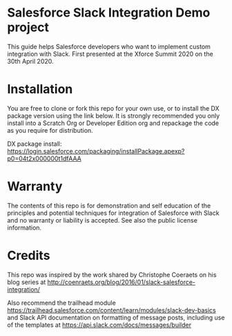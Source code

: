 # Salesforce Slack Integration Demo project

This guide helps Salesforce developers who want to implement custom integration with Slack. First presented at the Xforce Summit 2020 on the 30th April 2020.

# Installation

You are free to clone or fork this repo for your own use, or to install the DX package version using the link below. It is strongly recommended you only install into a Scratch Org or Developer Edition org and repackage the code as you require for distribution.

DX package install: https://login.salesforce.com/packaging/installPackage.apexp?p0=04t2x000000t1dfAAA

# Warranty

The contents of this repo is for demonstration and self education of the principles and potential techniques for integration of Salesforce with Slack and no warranty or liability is accepted. See also the public license information.

# Credits
This repo was inspired by the work shared by Christophe Coeraets on his blog series at http://coenraets.org/blog/2016/01/slack-salesforce-integration/

Also recommend the trailhead module https://trailhead.salesforce.com/content/learn/modules/slack-dev-basics
and Slack API documentation on formatting of message posts, including use of the templates at https://api.slack.com/docs/messages/builder

